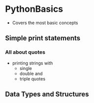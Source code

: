 # PythonBasics
- Covers the most basic concepts
## Simple print statements

### All about quotes
- printing strings with 
  - single 
  - double and 
  - triple quotes
## Data Types and Structures